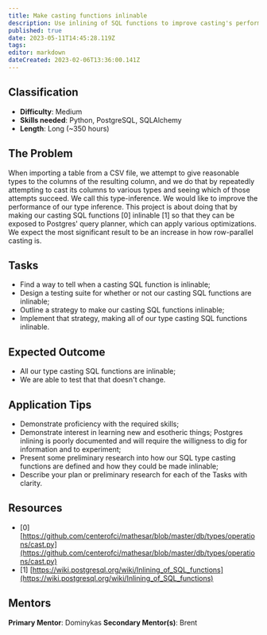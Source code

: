 ```yaml
---
title: Make casting functions inlinable
description: Use inlining of SQL functions to improve casting's performance
published: true
date: 2023-05-11T14:45:28.119Z
tags: 
editor: markdown
dateCreated: 2023-02-06T13:36:00.141Z
---
```


## Classification
- **Difficulty**: Medium
- **Skills needed**: Python, PostgreSQL, SQLAlchemy
- **Length**: Long (~350 hours)

## The Problem

When importing a table from a CSV file, we attempt to give reasonable types to the columns of the resulting column, and we do that by repeatedly attempting to cast its columns to various types and seeing which of those attempts succeed. We call this type-inference. We would like to improve the performance of our type inference. This project is about doing that by making our casting SQL functions [0] inlinable [1] so that they can be exposed to Postgres' query planner, which can apply various optimizations. We expect the most significant result to be an increase in how row-parallel casting is.

## Tasks

- Find a way to tell when a casting SQL function is inlinable;
- Design a testing suite for whether or not our casting SQL functions are inlinable;
- Outline a strategy to make our casting SQL functions inlinable;
- Implement that strategy, making all of our type casting SQL functions inlinable.

## Expected Outcome

- All our type casting SQL functions are inlinable;
- We are able to test that that doesn't change.

## Application Tips

- Demonstrate proficiency with the required skills;
- Demonstrate interest in learning new and esotheric things; Postgres inlining is poorly documented and will require the willigness to dig for information and to experiment;
- Present some preliminary research into how our SQL type casting functions are defined and how they could be made inlinable;
- Describe your plan or preliminary research for each of the Tasks with clarity.

## Resources
- [0] [https://github.com/centerofci/mathesar/blob/master/db/types/operations/cast.py](https://github.com/centerofci/mathesar/blob/master/db/types/operations/cast.py) 
- [1] [https://wiki.postgresql.org/wiki/Inlining_of_SQL_functions](https://wiki.postgresql.org/wiki/Inlining_of_SQL_functions)

## Mentors
**Primary Mentor**: Dominykas
**Secondary Mentor(s)**: Brent
